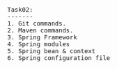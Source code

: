 <pre>
Task02:
-------
1. Git commands.
2. Maven commands.
3. Spring Framework
4. Spring modules
5. Spring bean & context
6. Spring configuration file


</pre>
